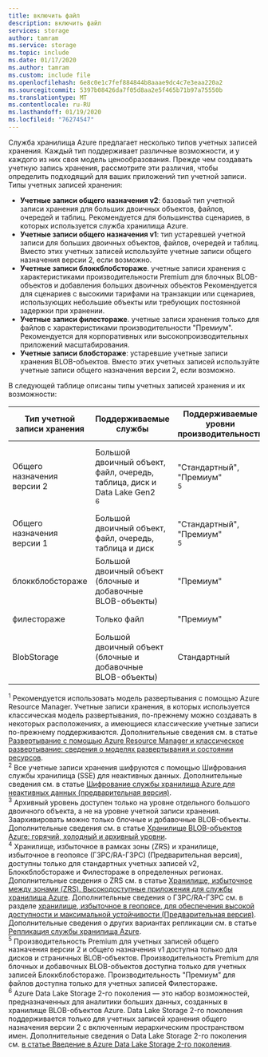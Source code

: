 ```yaml
---
title: включить файл
description: включить файл
services: storage
author: tamram
ms.service: storage
ms.topic: include
ms.date: 01/17/2020
ms.author: tamram
ms.custom: include file
ms.openlocfilehash: 6e8c0e1c7fef884844b8aaae9dc4c7e3eaa220a2
ms.sourcegitcommit: 5397b08426da7f05d8aa2e5f465b71b97a75550b
ms.translationtype: MT
ms.contentlocale: ru-RU
ms.lasthandoff: 01/19/2020
ms.locfileid: "76274547"
---
```

Служба хранилища Azure предлагает несколько типов учетных записей хранения. Каждый тип поддерживает различные возможности, и у каждого из них своя модель ценообразования. Прежде чем создавать учетную запись хранения, рассмотрите эти различия, чтобы определить подходящий для ваших приложений тип учетной записи. Типы учетных записей хранения:

- **Учетные записи общего назначения v2**: базовый тип учетной записи хранения для больших двоичных объектов, файлов, очередей и таблиц. Рекомендуется для большинства сценариев, в которых используется служба хранилища Azure.
- **Учетные записи общего назначения v1**: тип устаревшей учетной записи для больших двоичных объектов, файлов, очередей и таблиц. Вместо этих учетных записей используйте учетные записи общего назначения версии 2, если возможно.
- **Учетные записи блоккблобстораже**. учетные записи хранения с характеристиками производительности Premium для блочных BLOB-объектов и добавления больших двоичных объектов Рекомендуется для сценариев с высокими тарифами на транзакции или сценариев, использующих небольшие объекты или требующих постоянной задержки при хранении.
- **Учетные записи филестораже**. учетные записи хранения только для файлов с характеристиками производительности "Премиум". Рекомендуется для корпоративных или высокопроизводительных приложений масштабирования.
- **Учетные записи блобстораже**: устаревшие учетные записи хранения BLOB-объектов. Вместо этих учетных записей используйте учетные записи общего назначения версии 2, если возможно.

В следующей таблице описаны типы учетных записей хранения и их возможности:

| Тип учетной записи хранения | Поддерживаемые службы                       | Поддерживаемые уровни производительности      | Поддерживаемые уровни доступа         | Варианты репликации               | Модель развертывания<div role="complementary" aria-labelledby="deployment-model"><sup>1</sup></div> | Шифрование<div role="complementary" aria-labelledby="encryption"><sup>2</sup></div> |
|----------------------|------------------------------------------|-----------------------------|--------------------------------|-----------------------------------|------------------------------|------------------------|
| Общего назначения версии 2   | Большой двоичный объект, файл, очередь, таблица, диск и Data Lake Gen2<div role="complementary" aria-labelledby="data-lake-gen2"><sup>6</sup></div>      | "Стандартный", "Премиум"<div role="complementary" aria-labelledby="premium-performance"><sup>5</sup></div> | Горячий, холодное, архивная<div role="complementary" aria-labelledby="archive"><sup>3</sup></div> | LRS, GRS, RA-GRS, ZRS, ГЗРС (Предварительная версия), RA-ГЗРС (Предварительная версия)<div role="complementary" aria-labelledby="zone-redundant-storage"><sup>4</sup></div> | Диспетчер ресурсов             | Зашифрованный              |
| Общего назначения версии 1   | Большой двоичный объект, файл, очередь, таблица и диск       | "Стандартный", "Премиум"<div role="complementary" aria-labelledby="premium-performance"><sup>5</sup></div> | Н/Д                            | LRS, GRS, RA-GRS                  | Resource Manager, классическая    | Зашифрованный              |
| блоккблобстораже   | Большой двоичный объект (блочные и добавочные BLOB-объекты) | "Премиум"                       | Н/Д                            | LRS, ZRS<div role="complementary" aria-labelledby="zone-redundant-storage"><sup>4</sup></div>                               | Диспетчер ресурсов             | Зашифрованный              |
| филестораже   | Только файл | "Премиум"                       | Н/Д                            | LRS, ZRS<div role="complementary" aria-labelledby="zone-redundant-storage"><sup>4</sup></div>                               | Диспетчер ресурсов             | Зашифрованный              |
| BlobStorage         | Большой двоичный объект (блочные и добавочные BLOB-объекты) | Стандартный                      | Горячий, холодное, архивная<div role="complementary" aria-labelledby="archive"><sup>3</sup></div> | LRS, GRS, RA-GRS                  | Диспетчер ресурсов             | Зашифрованный              |

<div id="deployment-model"><sup>1</sup> Рекомендуется использовать модель развертывания с помощью Azure Resource Manager. Учетные записи хранения, в которых используется классическая модель развертывания, по-прежнему можно создавать в некоторых расположениях, а имеющиеся классические учетные записи по-прежнему поддерживаются. Дополнительные сведения см. в статье <a href="https://docs.microsoft.com/azure/azure-resource-manager/resource-manager-deployment-model">Развертывание с помощью Azure Resource Manager и классическое развертывание: сведения о моделях развертывания и состоянии ресурсов</a>.</div>

<div id="encryption"><sup>2</sup> Все учетные записи хранения шифруются с помощью Шифрования службы хранилища (SSE) для неактивных данных. Дополнительные сведения см. в статье <a href="https://docs.microsoft.com/azure/storage/common/storage-service-encryption">Шифрование службы хранилища Azure для неактивных данных (предварительная версия)</a>.</div>

<div id="archive"><sup>3</sup> Архивный уровень доступен только на уровне отдельного большого двоичного объекта, а не на уровне учетной записи хранения. Заархивировать можно только блочные и добавочные BLOB-объекты. Дополнительные сведения см. в статье <a href="https://docs.microsoft.com/azure/storage/blobs/storage-blob-storage-tiers">Хранилище BLOB-объектов Azure: горячий, холодный и архивный уровни</a>.</div>

<div id="zone-redundant-storage"><sup>4</sup> Хранилище, избыточное в рамках зоны (ZRS) и хранилище, избыточное в геопоясе (ГЗРС/RA-ГЗРС) (Предварительная версия), доступны только для стандартных учетных записей v2, Блоккблобстораже и Филестораже в определенных регионах. Дополнительные сведения о ZRS см. в статье <a href="https://docs.microsoft.com/azure/storage/common/storage-redundancy-zrs">Хранилище, избыточное между зонами (ZRS). Высокодоступные приложения для службы хранилища Azure</a>. Дополнительные сведения о ГЗРС/RA-ГЗРС см. в разделе <a href="https://docs.microsoft.com/azure/storage/common/storage-redundancy-gzrs">хранилище, избыточное в геопоясе, для обеспечения высокой доступности и максимальной устойчивости (Предварительная версия)</a>. Дополнительные сведения о других вариантах репликации см. в статье <a href="https://docs.microsoft.com/azure/storage/common/storage-redundancy">Репликация службы хранилища Azure</a>.</div>

<div id="premium-performance"><sup>5</sup> Производительность Premium для учетных записей общего назначения версии 2 и общего назначения v1 доступна только для дисков и страничных BLOB-объектов. Производительность Premium для блочных и добавочных BLOB-объектов доступна только для учетных записей Блоккблобстораже. Производительность "Премиум" для файлов доступна только для учетных записей Филестораже.</div>

<div id="data-lake-gen2"><sup>6</sup> Azure Data Lake Storage 2-го поколения — это набор возможностей, предназначенных для аналитики больших данных, созданных в хранилище BLOB-объектов Azure. Data Lake Storage 2-го поколения поддерживается только для учетных записей хранения общего назначения версии 2 с включенным иерархическим пространством имен. Дополнительные сведения о Data Lake Storage 2-го поколения см. <a href="https://docs.microsoft.com/azure/storage/blobs/data-lake-storage-introduction">в статье Введение в Azure Data Lake Storage 2-го поколения</a>.</div>
